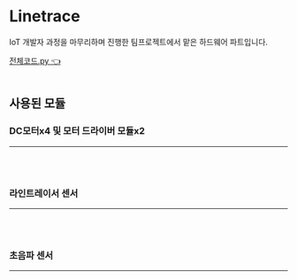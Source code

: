 # Linetrace
IoT 개발자 과정을 마무리하며 진행한 팀프로젝트에서 맡은 하드웨어 파트입니다.
<br/>

[전체코드.py 👈](https://github.com/HongryeolSeong/StudyRaspberryPi21/blob/main/Linetrace/mqtt/mqtt06.py)
<br/>
<br/>

## 사용된 모듈
### DC모터x4 및 모터 드라이버 모듈x2
---
<br/>
<br/>

### 라인트레이서 센서
---
<br/>
<br/>

### 초음파 센서
---
<br/>
<br/>
